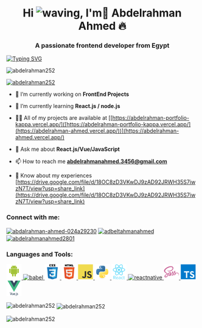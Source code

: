 <h1 align="center">Hi <img src="https://raw.githubusercontent.com/MartinHeinz/MartinHeinz/master/wave.gif" alt="waving" width="35px" height="35px"/>, I'm ِAbdelrahman Ahmed 🔥</h1>
<h3 align="center">A passionate frontend developer from Egypt</h3>
<a href="https://git.io/typing-svg"><img src="https://readme-typing-svg.demolab.com?font=Fira+Code&weight=600&pause=1000&color=F7111B&width=435&lines=Welcome+to+my+Github+Profile%F0%9F%94%A5..;call+me+Abdo;I'm+a+Software+Engineer+" alt="Typing SVG" /></a>
<p align="left"> <img src="https://komarev.com/ghpvc/?username=abdelrahman252&label=Profile%20views&color=0e75b6&style=flat" alt="abdelrahman252" /> </p>

<p align="left"> <a href="https://github.com/ryo-ma/github-profile-trophy"><img src="https://github-profile-trophy.vercel.app/?username=abdelrahman252" alt="abdelrahman252" /></a> </p>

- 🔭 I’m currently working on **FrontEnd Projects**

- 🌱 I’m currently learning **React.js / node.js**

- 👨‍💻 All of my projects are available at [[https://abdelrahman-portfolio-kappa.vercel.app/]([https://abdelrahman-portfolio-kappa.vercel.app/](https://abdelrahman-ahmed.vercel.app/))](https://abdelrahman-ahmed.vercel.app/)

- 💬 Ask me about **React.js/Vue/JavaScript**

- 📫 How to reach me **abdelrahmanahmed.3456@gmail.com**

- 📄 Know about my experiences [https://drive.google.com/file/d/18OC8zD3VKwDJ9zAD92JRWH35S7iwzN7T/view?usp=share_link](https://drive.google.com/file/d/18OC8zD3VKwDJ9zAD92JRWH35S7iwzN7T/view?usp=share_link)

<h3 align="left">Connect with me:</h3>
<p align="left">
<a href="https://linkedin.com/in/abdalrahman-ahmed-024a29230" target="blank"><img align="center" src="https://raw.githubusercontent.com/rahuldkjain/github-profile-readme-generator/master/src/images/icons/Social/linked-in-alt.svg" alt="abdalrahman-ahmed-024a29230" height="30" width="40" /></a>
<a href="https://fb.com/adbeltahmanahmed" target="blank"><img align="center" src="https://raw.githubusercontent.com/rahuldkjain/github-profile-readme-generator/master/src/images/icons/Social/facebook.svg" alt="adbeltahmanahmed" height="30" width="40" /></a>
<a href="https://instagram.com/abdelrahmanahmed2801" target="blank"><img align="center" src="https://raw.githubusercontent.com/rahuldkjain/github-profile-readme-generator/master/src/images/icons/Social/instagram.svg" alt="abdelrahmanahmed2801" height="30" width="40" /></a>
</p>

<h3 align="left">Languages and Tools:</h3>
<p align="left"> <a href="https://developer.android.com" target="_blank" rel="noreferrer"> <img src="https://raw.githubusercontent.com/devicons/devicon/master/icons/android/android-original-wordmark.svg" alt="android" width="40" height="40"/> </a> <a href="https://babeljs.io/" target="_blank" rel="noreferrer"> <img src="https://www.vectorlogo.zone/logos/babeljs/babeljs-icon.svg" alt="babel" width="40" height="40"/> </a> <a href="https://www.w3schools.com/css/" target="_blank" rel="noreferrer"> <img src="https://raw.githubusercontent.com/devicons/devicon/master/icons/css3/css3-original-wordmark.svg" alt="css3" width="40" height="40"/> </a> <a href="https://www.w3.org/html/" target="_blank" rel="noreferrer"> <img src="https://raw.githubusercontent.com/devicons/devicon/master/icons/html5/html5-original-wordmark.svg" alt="html5" width="40" height="40"/> </a> <a href="https://developer.mozilla.org/en-US/docs/Web/JavaScript" target="_blank" rel="noreferrer"> <img src="https://raw.githubusercontent.com/devicons/devicon/master/icons/javascript/javascript-original.svg" alt="javascript" width="40" height="40"/> </a> <a href="https://www.python.org" target="_blank" rel="noreferrer"> <img src="https://raw.githubusercontent.com/devicons/devicon/master/icons/python/python-original.svg" alt="python" width="40" height="40"/> </a> <a href="https://reactjs.org/" target="_blank" rel="noreferrer"> <img src="https://raw.githubusercontent.com/devicons/devicon/master/icons/react/react-original-wordmark.svg" alt="react" width="40" height="40"/> </a> <a href="https://reactnative.dev/" target="_blank" rel="noreferrer"> <img src="https://reactnative.dev/img/header_logo.svg" alt="reactnative" width="40" height="40"/> </a> <a href="https://sass-lang.com" target="_blank" rel="noreferrer"> <img src="https://raw.githubusercontent.com/devicons/devicon/master/icons/sass/sass-original.svg" alt="sass" width="40" height="40"/> </a> <a href="https://www.typescriptlang.org/" target="_blank" rel="noreferrer"> <img src="https://raw.githubusercontent.com/devicons/devicon/master/icons/typescript/typescript-original.svg" alt="typescript" width="40" height="40"/> </a> <a href="https://vuejs.org/" target="_blank" rel="noreferrer"> <img src="https://raw.githubusercontent.com/devicons/devicon/master/icons/vuejs/vuejs-original-wordmark.svg" alt="vuejs" width="40" height="40"/> </a> </p>

<p><img align="left" src="https://github-readme-stats.vercel.app/api/top-langs?username=abdelrahman252&show_icons=true&locale=en&layout=compact" alt="abdelrahman252" /></p>

<p>&nbsp;<img align="center" src="https://github-readme-stats.vercel.app/api?username=abdelrahman252&show_icons=true&locale=en" alt="abdelrahman252" /></p>

<p><img align="center" src="https://github-readme-streak-stats.herokuapp.com/?user=abdelrahman252&" alt="abdelrahman252" /></p>
